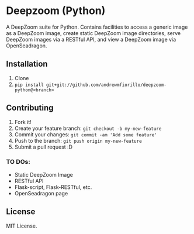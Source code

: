 # Deepzoom (Python)

A DeepZoom suite for Python. Contains facilities to access a generic image as a DeepZoom image, create static DeepZoom image directories, serve DeepZoom images via a RESTful API, and view a DeepZoom image via OpenSeadragon.

## Installation

1. Clone
2. `pip install git+git://github.com/andrewmfiorillo/deepzoom-python@<branch>`


## Contributing

1. Fork it!
2. Create your feature branch: `git checkout -b my-new-feature`
3. Commit your changes: `git commit -am 'Add some feature'`
4. Push to the branch: `git push origin my-new-feature`
5. Submit a pull request :D

### TO DOs:
- Static DeepZoom Image
- RESTful API
- Flask-script, Flask-RESTful, etc.
- OpenSeadragon page

## License

MIT License.
